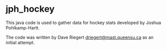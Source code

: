 jph_hockey
==========

This java code is used to gather data for hockey stats developed by 
Joshua Pohlkamp-Hartt.  

The code was written by Dave Riegert <driegert@mast.queensu.ca> as an initial attempt.
